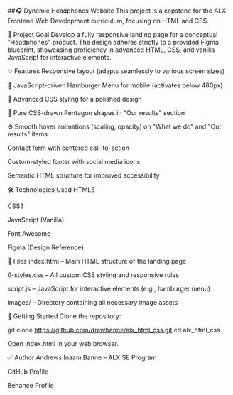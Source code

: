 ##🎧 Dynamic Headphones Website
This project is a capstone for the ALX Frontend Web Development curriculum, focusing on HTML and CSS.

📄 Project Goal
Develop a fully responsive landing page for a conceptual "Headphones" product. The design adheres strictly to a provided Figma blueprint, showcasing proficiency in advanced HTML, CSS, and vanilla JavaScript for interactive elements.

✨ Features
Responsive layout (adapts seamlessly to various screen sizes)

🍔 JavaScript-driven Hamburger Menu for mobile (activates below 480px)

🎨 Advanced CSS styling for a polished design

🔺 Pure CSS-drawn Pentagon shapes in "Our results" section

⚙️ Smooth hover animations (scaling, opacity) on "What we do" and "Our results" items

Contact form with centered call-to-action

Custom-styled footer with social media icons

Semantic HTML structure for improved accessibility

🛠️ Technologies Used
HTML5

CSS3

JavaScript (Vanilla)

Font Awesome

Figma (Design Reference)

📂 Files
index.html – Main HTML structure of the landing page

0-styles.css – All custom CSS styling and responsive rules

script.js – JavaScript for interactive elements (e.g., hamburger menu)

images/ – Directory containing all necessary image assets

🚀 Getting Started
Clone the repository:

git clone https://github.com/drewbanne/alx_html_css.git
cd alx_html_css

Open index.html in your web browser.

✅ Author
Andrews Inaam Banne – ALX SE Program

GitHub Profile

Behance Profile
